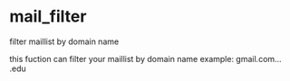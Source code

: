 # mail_filter
filter maillist by domain name 

this fuction can filter your maillist by domain name 
example:  gmail.com...
          .edu
          
